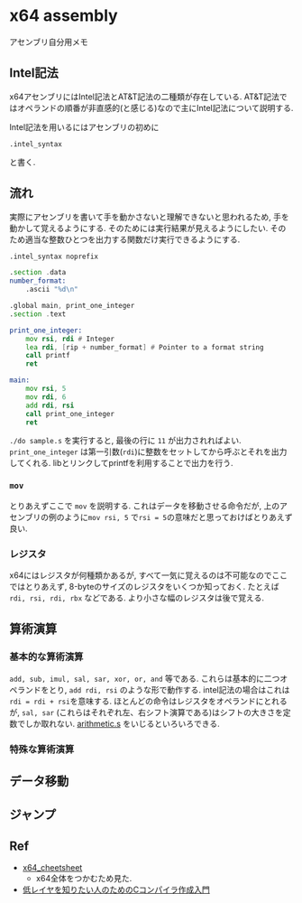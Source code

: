 # x64 assembly

アセンブリ自分用メモ

## Intel記法
x64アセンブリにはIntel記法とAT&T記法の二種類が存在している. 
AT&T記法ではオペランドの順番が非直感的(と感じる)なので主にIntel記法について説明する.

Intel記法を用いるにはアセンブリの初めに 
```
.intel_syntax
```
と書く. 

## 流れ
実際にアセンブリを書いて手を動かさないと理解できないと思われるため, 手を動かして覚えるようにする. そのためには実行結果が見えるようにしたい. そのため適当な整数ひとつを出力する関数だけ実行できるようにする. 

```asm
.intel_syntax noprefix

.section .data
number_format:
    .ascii "%d\n"

.global main, print_one_integer
.section .text

print_one_integer:
    mov rsi, rdi # Integer
    lea rdi, [rip + number_format] # Pointer to a format string
    call printf
    ret

main:
    mov rsi, 5
    mov rdi, 6
    add rdi, rsi
    call print_one_integer
    ret
```

`./do sample.s` を実行すると, 最後の行に `11` が出力されればよい. 
`print_one_integer` は第一引数(`rdi`)に整数をセットしてから呼ぶとそれを出力してくれる. libとリンクしてprintfを利用することで出力を行う. 

### `mov` 
とりあえずここで `mov` を説明する.
これはデータを移動させる命令だが, 上のアセンブリの例のように`mov rsi, 5`
で`rsi = 5`の意味だと思っておけばとりあえず良い. 

### レジスタ
x64にはレジスタが何種類かあるが, すべて一気に覚えるのは不可能なのでここではとりあえず, 8-byteのサイズのレジスタをいくつか知っておく. たとえば `rdi, rsi, rdi, rbx` などである. より小さな幅のレジスタは後で覚える. 

## 算術演算

### 基本的な算術演算
`add, sub, imul, sal, sar, xor, or, and` 等である. これらは基本的に二つオペランドをとり, `add rdi, rsi` のような形で動作する. intel記法の場合はこれは`rdi = rdi + rsi`を意味する. ほとんどの命令はレジスタをオペランドにとれるが, `sal, sar` (これらはそれぞれ左、右シフト演算である)はシフトの大きさを定数でしか取れない. [arithmetic.s](src/arithmetic.s) をいじるといろいろできる. 

### 特殊な算術演算


## データ移動

## ジャンプ

## Ref
- [x64_cheetsheet](https://cs.brown.edu/courses/cs033/docs/guides/x64_cheatsheet.pdf)
    - x64全体をつかむため見た. 
- [低レイヤを知りたい人のためのCコンパイラ作成入門](https://www.sigbus.info/compilerbook)